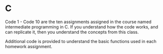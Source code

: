 # C


Code 1 - Code 10 are the ten assignments assigned in the course named intermediate programming in C.
If you understand how the code works, and can replicate it, then you understand the concepts from this class.

Additional code is provided to understand the basic functions used in each homework assignment.
